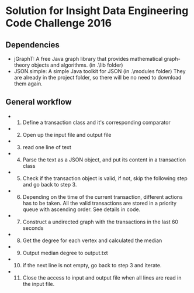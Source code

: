 # Solution for Insight Data Engineering Code Challenge 2016

## Dependencies
- jGraphT: A free Java graph library that provides mathematical graph-theory objects and algorithms. (in .\lib folder)
- JSON.simple: A simple Java toolkit for JSON (in .\modules folder)
They are already in the project folder, so there will be no need to download them again.

## General workflow
- 1. Define a transaction class and it's corresponding comparator
- 2. Open up the input file and output file
- 3. read one line of text
- 4. Parse the text as a JSON object, and put its content in a transaction class
- 5. Check if the transaction object is valid, if not, skip the following step and go back to step 3.
- 6. Depending on the time of the current transaction, different actions has to be taken. All the valid transactions are stored in a priority queue with ascending order. See details in code.
- 7. Construct a undirected graph with the transactions in the last 60 seconds
- 8. Get the degree for each vertex and calculated the median
- 9. Output median degree to output.txt
- 10. if the next line is not empty, go back to step 3 and iterate.
- 11. Close the access to input and output file when all lines are read in the input file.